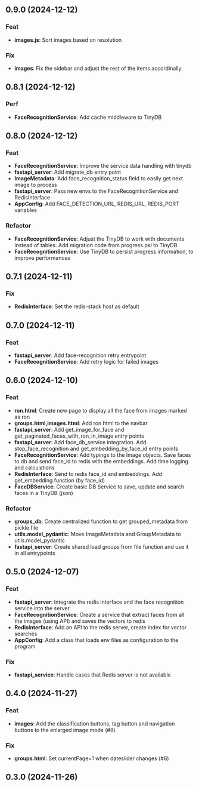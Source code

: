 ## 0.9.0 (2024-12-12)

### Feat

- **images.js**: Sort images based on resolution

### Fix

- **images**: Fix the sidebar and adjust the rest of the items accordinally

## 0.8.1 (2024-12-12)

### Perf

- **FaceRecognitionService**: Add cache middleware to TinyDB

## 0.8.0 (2024-12-12)

### Feat

- **FaceRecognitionService**: Improve the service data handling with tinydb
- **fastapi_server**: Add migrate_db entry point
- **ImageMetadata**: Add face_recognition_status field to easily get next image to process
- **fastapi_server**: Pass new envs to the FaceRecognitionService and RedisInterface
- **AppConfig**: Add FACE_DETECTION_URL, REDIS_URL, REDIS_PORT variables

### Refactor

- **FaceRecognitionService**: Adjust the TinyDB to work with documents instead of tables. Add migration code from progress.pkl to TinyDB
- **FaceRecognitionService**: Use TinyDB to persist progress information, to improve performances

## 0.7.1 (2024-12-11)

### Fix

- **RedisInterface**: Set the redis-stack host as default

## 0.7.0 (2024-12-11)

### Feat

- **fastapi_server**: Add face-recognition retry entrypoint
- **FaceRecognitionService**: Add retry logic for failed images

## 0.6.0 (2024-12-10)

### Feat

- **ron.html**: Create new page to display all the face from images marked as ron
- **groups.html,images.html**: Add ron.html to the navbar
- **fastapi_server**: Add get_image_for_face and get_paginated_faces_with_ron_in_image entry points
- **fastapi_server**: Add face_db_service integration. Add stop_face_recognition and get_embedding_by_face_id entry points
- **FaceRecognitionService**: Add typings to the Image objects. Save faces to db and send face_id to redis with the embeddings. Add time logging and calculations
- **RedisInterface**: Send to redis face_id and embeddings. Add get_embedding function (by face_id)
- **FaceDBService**: Create basic DB Service to save, update and search faces in a TinyDB (json)

### Refactor

- **groups_db**: Create centralized function to get grouped_metadata from pickle file
- **utils.model_pydantic**: Move ImageMetadata and GroupMetadata to utils.model_pydantic
- **fastapi_server**: Create shared load groups from file function and use it in all entrypoints

## 0.5.0 (2024-12-07)

### Feat

- **fastapi_server**: Integrate the redis interface and the face recognition service into the server
- **FaceRecognitionService**: Create a service that extract faces from all the images (using API) and saves the vectors to redis
- **RedisInterface**: Add an API to the redis server, create index for vector searches
- **AppConfig**: Add a class that loads env files as configuration to the program

### Fix

- **fastapi_service**: Handle cases that Redis server is not available

## 0.4.0 (2024-11-27)

### Feat

- **images**: Add the classification buttons, tag button and navigation buttons to the enlarged image mode (#8)

### Fix

- **groups.html**: Set currentPage=1 when dateslider changes (#6)

## 0.3.0 (2024-11-26)
